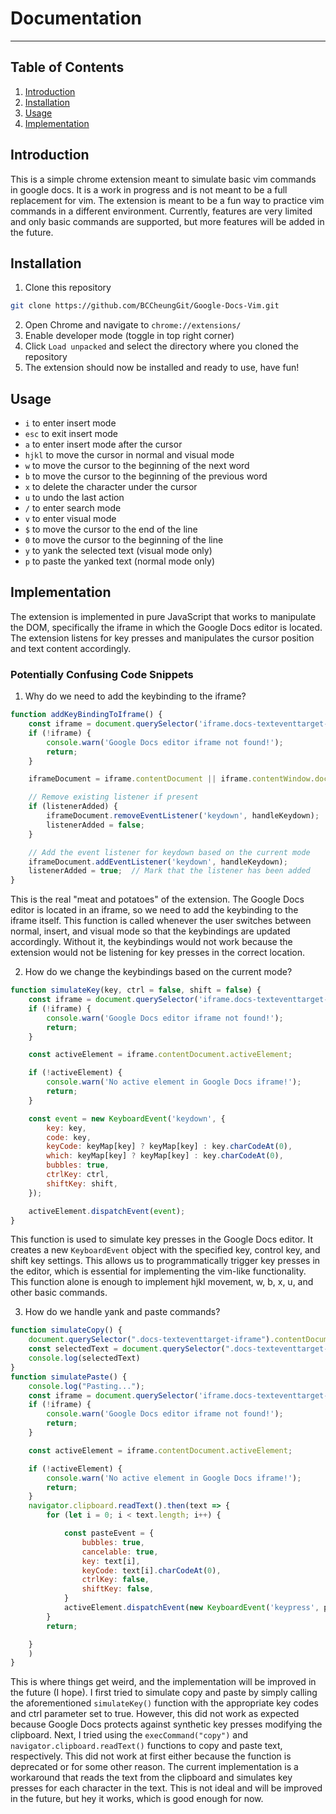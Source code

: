 # Documentation
---
## Table of Contents
1. [Introduction](#introduction)
2. [Installation](#installation)
3. [Usage](#usage)
4. [Implementation](#implementation)

## Introduction
This is a simple chrome extension meant to simulate basic vim commands in google docs. It is a work in progress and is not meant to be a full replacement for vim. The extension is meant to be a fun way to practice vim commands in a different environment. Currently, features are very limited and only basic commands are supported, but more features will be added in the future.

## Installation
1. Clone this repository
```bash
git clone https://github.com/BCCheungGit/Google-Docs-Vim.git
```
2. Open Chrome and navigate to `chrome://extensions/`
3. Enable developer mode (toggle in top right corner)
4. Click `Load unpacked` and select the directory where you cloned the repository
5. The extension should now be installed and ready to use, have fun!


## Usage
- `i` to enter insert mode
- `esc` to exit insert mode
- `a` to enter insert mode after the cursor
- `hjkl` to move the cursor in normal and visual mode
- `w` to move the cursor to the beginning of the next word
- `b` to move the cursor to the beginning of the previous word
- `x` to delete the character under the cursor
- `u` to undo the last action
- `/` to enter search mode
- `v` to enter visual mode
- `$` to move the cursor to the end of the line
- `0` to move the cursor to the beginning of the line
- `y` to yank the selected text (visual mode only)
- `p` to paste the yanked text (normal mode only)

## Implementation
The extension is implemented in pure JavaScript that works to manipulate the DOM, specifically the iframe in which the Google Docs editor is located. The extension listens for key presses and manipulates the cursor position and text content accordingly.

### Potentially Confusing Code Snippets
1. Why do we need to add the keybinding to the iframe?
```javascript
function addKeyBindingToIframe() {
    const iframe = document.querySelector('iframe.docs-texteventtarget-iframe');
    if (!iframe) {
        console.warn('Google Docs editor iframe not found!');
        return;
    }

    iframeDocument = iframe.contentDocument || iframe.contentWindow.document;

    // Remove existing listener if present
    if (listenerAdded) {
        iframeDocument.removeEventListener('keydown', handleKeydown);
        listenerAdded = false;
    }

    // Add the event listener for keydown based on the current mode
    iframeDocument.addEventListener('keydown', handleKeydown);
    listenerAdded = true;  // Mark that the listener has been added
}
```
This is the real "meat and potatoes" of the extension. The Google Docs editor is located in an iframe, so we need to add the keybinding to the iframe itself. This function is called whenever the user switches between normal, insert, and visual mode so that the keybindings are updated accordingly. Without it, the keybindings would not work because the extension would not be listening for key presses in the correct location.

2. How do we change the keybindings based on the current mode?
```javascript
function simulateKey(key, ctrl = false, shift = false) {
    const iframe = document.querySelector('iframe.docs-texteventtarget-iframe');
    if (!iframe) {
        console.warn('Google Docs editor iframe not found!');
        return;
    }

    const activeElement = iframe.contentDocument.activeElement;

    if (!activeElement) {
        console.warn('No active element in Google Docs iframe!');
        return;
    }

    const event = new KeyboardEvent('keydown', {
        key: key,
        code: key,
        keyCode: keyMap[key] ? keyMap[key] : key.charCodeAt(0),
        which: keyMap[key] ? keyMap[key] : key.charCodeAt(0),
        bubbles: true,
        ctrlKey: ctrl,
        shiftKey: shift,
    });

    activeElement.dispatchEvent(event);
}
```
This function is used to simulate key presses in the Google Docs editor. It creates a new `KeyboardEvent` object with the specified key, control key, and shift key settings. This allows us to programmatically trigger key presses in the editor, which is essential for implementing the vim-like functionality. This function alone is enough to implement hjkl movement, w, b, x, u, and other basic commands.

3. How do we handle yank and paste commands?
```javascript
function simulateCopy() {
    document.querySelector(".docs-texteventtarget-iframe").contentDocument.execCommand("copy");
    const selectedText = document.querySelector(".docs-texteventtarget-iframe").contentDocument.body.innerText
    console.log(selectedText)
}
function simulatePaste() {
    console.log("Pasting...");
    const iframe = document.querySelector('iframe.docs-texteventtarget-iframe');
    if (!iframe) {
        console.warn('Google Docs editor iframe not found!');
        return;
    }

    const activeElement = iframe.contentDocument.activeElement;

    if (!activeElement) {
        console.warn('No active element in Google Docs iframe!');
        return;
    }
    navigator.clipboard.readText().then(text => {
        for (let i = 0; i < text.length; i++) {

            const pasteEvent = {
                bubbles: true,
                cancelable: true,
                key: text[i],
                keyCode: text[i].charCodeAt(0),
                ctrlKey: false,
                shiftKey: false,
            }
            activeElement.dispatchEvent(new KeyboardEvent('keypress', pasteEvent));
        }
        return;

    }
    )
}
```
This is where things get weird, and the implementation will be improved in the future (I hope). I first tried to simulate copy and paste by simply calling the aforementioned `simulateKey()` function with the appropriate key codes and ctrl parameter set to true. However, this did not work as expected because Google Docs protects against synthetic key presses modifying the clipboard. Next, I tried using the `execCommand("copy")` and `navigator.clipboard.readText()` functions to copy and paste text, respectively. This did not work at first either because the function is deprecated or for some other reason. The current implementation is a workaround that reads the text from the clipboard and simulates key presses for each character in the text. This is not ideal and will be improved in the future, but hey it works, which is good enough for now. 

